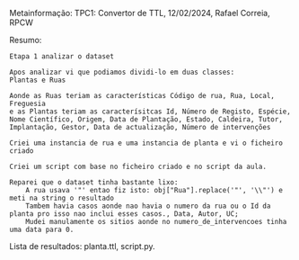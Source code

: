 Metainformação: TPC1: Convertor de TTL, 12/02/2024, Rafael Correia, RPCW

Resumo: 

    Etapa 1 analizar o dataset

    Apos analizar vi que podiamos dividi-lo em duas classes:
    Plantas e Ruas

    Aonde as Ruas teriam as características Código de rua, Rua, Local, Freguesia
    e as Plantas teriam as caracterísitcas Id, Número de Registo, Espécie, Nome Científico, Origem, Data de Plantação, Estado, Caldeira, Tutor, Implantação, Gestor, Data de actualização, Número de intervenções

    Criei uma instancia de rua e uma instancia de planta e vi o ficheiro criado

    Criei um script com base no ficheiro criado e no script da aula.

    Reparei que o dataset tinha bastante lixo:
        A rua usava '"' entao fiz isto: obj["Rua"].replace('"', '\\"') e meti na string o resultado
        Tambem havia casos aonde nao havia o numero da rua ou o Id da planta pro isso nao inclui esses casos., Data, Autor, UC;
        Mudei manulamente os sitios aonde no numero_de_intervencoes tinha uma data para 0.


Lista de resultados: planta.ttl, script.py.